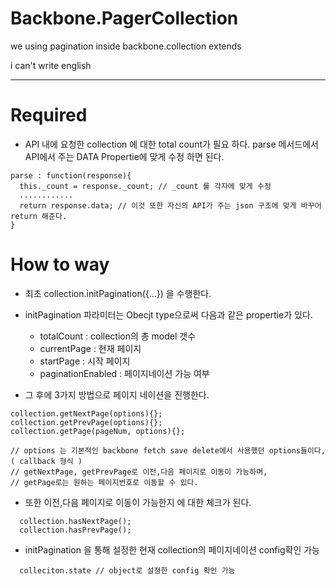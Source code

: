# Backbone.PagerCollection
we using pagination inside backbone.collection extends

i can't write english

----------------------------------------------

# Required
- API 내에 요청한 collection 에 대한 total count가 필요 하다. parse 메서드에서 API에서 주는 DATA Propertie에 맞게 수정 하면 된다.
````
parse : function(response){
  this._count = response._count; // _count 를 각자에 맞게 수정
  ............
  return response.data; // 이것 또한 자신의 API가 주는 json 구조에 맞게 바꾸어 return 해준다.
}
````

# How to way
- 최초 collection.initPagination({...}) 을 수행한다.
- initPagination 파라미터는 Obecjt type으로써 다음과 같은 propertie가 있다.
  * totalCount : collection의 총 model 갯수
  * currentPage : 현재 페이지
  * startPage : 시작 페이지
  * paginationEnabled : 페이지네이션 가능 여부 

- 그 후에 3가지 방법으로 페이지 네이션을 진행한다.
````
collection.getNextPage(options){};
collection.getPrevPage(options){};
collection.getPage(pageNum, options){};

// options 는 기본적인 backbone fetch save delete에서 사용했던 options들이다, ( callback 형식 )
// getNextPage, getPrevPage로 이전,다음 페이지로 이동이 가능하며, 
// getPage로는 원하는 페이지번호로 이동할 수 있다.
````

- 또한 이전,다음 페이지로 이동이 가능한지 에 대한 체크가 된다.

````
  collection.hasNextPage();
  collection.hasPrevPage();
````
- initPagination 을 통해 설정한 현재 collection의 페이지네이션 config확인 가능
````
  colleciton.state // object로 설정한 config 확인 가능
````
